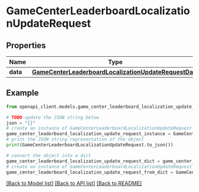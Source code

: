 # GameCenterLeaderboardLocalizationUpdateRequest


## Properties

Name | Type | Description | Notes
------------ | ------------- | ------------- | -------------
**data** | [**GameCenterLeaderboardLocalizationUpdateRequestData**](GameCenterLeaderboardLocalizationUpdateRequestData.md) |  | 

## Example

```python
from openapi_client.models.game_center_leaderboard_localization_update_request import GameCenterLeaderboardLocalizationUpdateRequest

# TODO update the JSON string below
json = "{}"
# create an instance of GameCenterLeaderboardLocalizationUpdateRequest from a JSON string
game_center_leaderboard_localization_update_request_instance = GameCenterLeaderboardLocalizationUpdateRequest.from_json(json)
# print the JSON string representation of the object
print(GameCenterLeaderboardLocalizationUpdateRequest.to_json())

# convert the object into a dict
game_center_leaderboard_localization_update_request_dict = game_center_leaderboard_localization_update_request_instance.to_dict()
# create an instance of GameCenterLeaderboardLocalizationUpdateRequest from a dict
game_center_leaderboard_localization_update_request_from_dict = GameCenterLeaderboardLocalizationUpdateRequest.from_dict(game_center_leaderboard_localization_update_request_dict)
```
[[Back to Model list]](../README.md#documentation-for-models) [[Back to API list]](../README.md#documentation-for-api-endpoints) [[Back to README]](../README.md)


